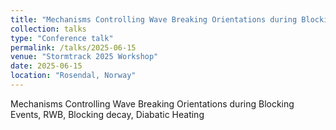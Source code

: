 ```yaml
---
title: "Mechanisms Controlling Wave Breaking Orientations during Blocking Events"
collection: talks
type: "Conference talk"
permalink: /talks/2025-06-15
venue: "Stormtrack 2025 Workshop"
date: 2025-06-15
location: "Rosendal, Norway"
---
```


Mechanisms Controlling Wave Breaking Orientations during Blocking Events, RWB, Blocking decay, Diabatic Heating

